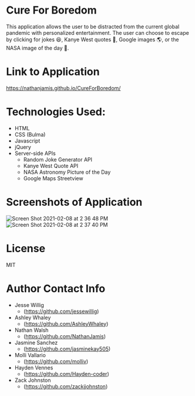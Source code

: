 # Cure For Boredom

This application allows the user to be distracted from the current global pandemic with personalized entertainment. The user can choose to escape by clicking for jokes :laughing:, Kanye West quotes :microphone:, Google images :earth_americas:, or the NASA image of the day :milky_way:. 

# Link to Application
https://nathanjamis.github.io/CureForBoredom/

# Technologies Used:

* HTML
* CSS (Bulma)
* Javascript
* jQuery
* Server-side APIs
    * Random Joke Generator API
    * Kanye West Quote API
    * NASA Astronomy Picture of the Day
    * Google Maps Streetview

# Screenshots of Application
![Screen Shot 2021-02-08 at 2 36 48 PM](https://user-images.githubusercontent.com/74150118/107290288-1db51500-6a1b-11eb-800e-ebe7c2a19eb0.png)
![Screen Shot 2021-02-08 at 2 37 40 PM](https://user-images.githubusercontent.com/74150118/107290337-358c9900-6a1b-11eb-9147-9d1041b558e3.png)

# License
MIT

# Author Contact Info
* Jesse Willig
  * (https://github.com/jessewillig)
* Ashley Whaley
  * (https://github.com/AshleyWhaley)
* Nathan Walsh
  * (https://github.com/NathanJamis)
* Jasmine Sanchez
  * (https://github.com/jasminekay505)
* Molli Vallario
  * (https://github.com/molliv)
* Hayden Vennes
  * (https://github.com/Hayden-coder)
* Zack Johnston
  * (https://github.com/zackjjohnston)
